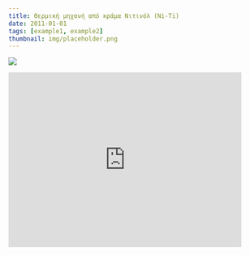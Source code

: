 ```yaml
---
title: Θερμική μηχανή από κράμα Νιτινόλ (Ni-Ti)
date: 2011-01-01
tags: [example1, example2]
thumbnail: img/placeholder.png
---
```

![](http://www.grand-illusions.com/acatalog/heatmobile_1.jpg) 
<iframe allowfullscreen="" frameborder="0" height="344" src="http://www.youtube.com/embed/AVCX5BfPn6A?fs=1" width="459"></iframe>
